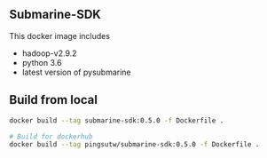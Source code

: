 <!---
  Licensed under the Apache License, Version 2.0 (the "License");
  you may not use this file except in compliance with the License.
  You may obtain a copy of the License at

   http://www.apache.org/licenses/LICENSE-2.0

  Unless required by applicable law or agreed to in writing, software
  distributed under the License is distributed on an "AS IS" BASIS,
  WITHOUT WARRANTIES OR CONDITIONS OF ANY KIND, either express or implied.
  See the License for the specific language governing permissions and
  limitations under the License. See accompanying LICENSE file.
-->
## Submarine-SDK
This docker image includes 
- hadoop-v2.9.2
- python 3.6
- latest version of pysubmarine

## Build from local
```bash
docker build --tag submarine-sdk:0.5.0 -f Dockerfile .

# Build for dockerhub
docker build --tag pingsutw/submarine-sdk:0.5.0 -f Dockerfile .
```

